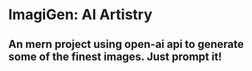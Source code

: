 # ImagiGen: AI Artistry

## An mern project using open-ai api to generate some of the finest images. Just prompt it!
